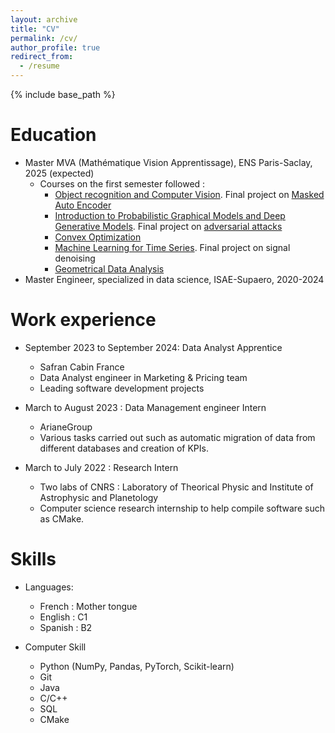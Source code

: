 ```yaml
---
layout: archive
title: "CV"
permalink: /cv/
author_profile: true
redirect_from:
  - /resume
---
```


{% include base_path %}

Education
======
* Master MVA (Mathématique Vision Apprentissage), ENS Paris-Saclay, 2025 (expected)
  - Courses on the first semester followed : 
    - [Object recognition and Computer Vision](https://gulvarol.github.io/teaching/recvis24/). Final project on [Masked Auto Encoder]()
    - [Introduction to Probabilistic Graphical Models and Deep Generative Models](https://lmbp.uca.fr/~latouche/mva/IntroductiontoProbabilisticGraphicalModelsMVA.html). Final project on [adversarial attacks]()
    - [Convex Optimization](https://www.di.ens.fr/~aspremon/OptConvexeM2.html)
    - [Machine Learning for Time Series](https://www.laurentoudre.fr/ast.html). Final project on signal denoising
    - [Geometrical Data Analysis](https://www.jeanfeydy.com/Teaching/index.html?fbclid=IwZXh0bgNhZW0CMTEAAR3kh2CAFPczBEPZI9-3kgGoIoSJ3VySwYARaiUjFuInYWvTZmuV8G8IBTc_aem_F_KygCzpw9k0f2F4sZKHDw)
* Master Engineer, specialized in data science, ISAE-Supaero, 2020-2024

Work experience
======
* September 2023 to September 2024: Data Analyst Apprentice
  * Safran Cabin France
  * Data Analyst engineer in Marketing & Pricing team
  * Leading software development projects 

* March to August 2023 : Data Management engineer Intern
  * ArianeGroup 
  * Various tasks carried out such as automatic migration of data from different databases and creation of KPIs.

* March to July 2022 : Research Intern
  * Two labs of CNRS : Laboratory of Theorical Physic and Institute of Astrophysic and Planetology
  * Computer science research internship to help compile software such as CMake.
  
Skills
======
* Languages:
  * French : Mother tongue
  * English : C1
  * Spanish : B2

* Computer Skill
  * Python  (NumPy, Pandas, PyTorch, Scikit-learn)
  * Git
  * Java
  * C/C++
  * SQL
  * CMake
  
<!-- Service and leadership
====== To put : Compet Kaggle, challenge etc
*  -->
